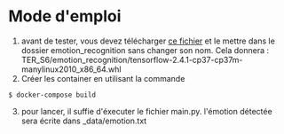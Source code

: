Mode d'emploi 
===============
1. avant de tester, vous devez télécharger [ce fichier](https://files.pythonhosted.org/packages/70/dc/e8c5e7983866fa4ef3fd619faa35f660b95b01a2ab62b3884f038ccab542/tensorflow-2.4.1-cp37-cp37m-manylinux2010_x86_64.whl) et le mettre dans le dossier emotion_recognition sans changer son nom. Cela donnera :
         TER_S6/emotion_recognition/tensorflow-2.4.1-cp37-cp37m-manylinux2010_x86_64.whl
2. Créer les container en utilisant la commande 
```console
$ docker-compose build
````
3. pour lancer, il suffie d'éxecuter le fichier main.py. l'émotion détectée sera écrite dans _data/emotion.txt 

